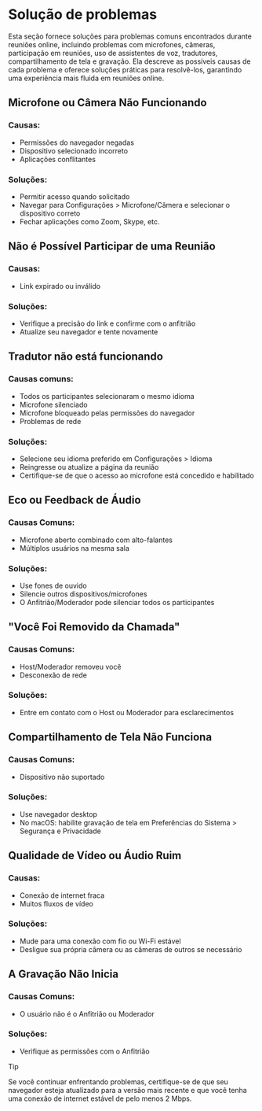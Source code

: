 # Solução de problemas

Esta seção fornece soluções para problemas comuns encontrados durante reuniões online, incluindo problemas com microfones, câmeras, participação em reuniões, uso de assistentes de voz, tradutores, compartilhamento de tela e gravação. Ela descreve as possíveis causas de cada problema e oferece soluções práticas para resolvê-los, garantindo uma experiência mais fluida em reuniões online.

## Microfone ou Câmera Não Funcionando

### Causas:

- Permissões do navegador negadas
- Dispositivo selecionado incorreto
- Aplicações conflitantes

### Soluções:

- Permitir acesso quando solicitado
- Navegar para Configurações > Microfone/Câmera e selecionar o dispositivo correto
- Fechar aplicações como Zoom, Skype, etc.

## Não é Possível Participar de uma Reunião

### Causas:

- Link expirado ou inválido

### Soluções:

- Verifique a precisão do link e confirme com o anfitrião
- Atualize seu navegador e tente novamente

## Tradutor não está funcionando

### Causas comuns:

- Todos os participantes selecionaram o mesmo idioma
- Microfone silenciado
- Microfone bloqueado pelas permissões do navegador
- Problemas de rede

### Soluções:

- Selecione seu idioma preferido em Configurações > Idioma
- Reingresse ou atualize a página da reunião
- Certifique-se de que o acesso ao microfone está concedido e habilitado

## Eco ou Feedback de Áudio

### Causas Comuns:

- Microfone aberto combinado com alto-falantes
- Múltiplos usuários na mesma sala

### Soluções:

- Use fones de ouvido
- Silencie outros dispositivos/microfones
- O Anfitrião/Moderador pode silenciar todos os participantes

## "Você Foi Removido da Chamada"

### Causas Comuns:

- Host/Moderador removeu você
- Desconexão de rede

### Soluções:

- Entre em contato com o Host ou Moderador para esclarecimentos

## Compartilhamento de Tela Não Funciona

### Causas Comuns:

- Dispositivo não suportado

### Soluções:

- Use navegador desktop
- No macOS: habilite gravação de tela em Preferências do Sistema > Segurança e Privacidade

## Qualidade de Vídeo ou Áudio Ruim

### Causas:

- Conexão de internet fraca
- Muitos fluxos de vídeo

### Soluções:

- Mude para uma conexão com fio ou Wi-Fi estável
- Desligue sua própria câmera ou as câmeras de outros se necessário

## A Gravação Não Inicia

### Causas Comuns:

- O usuário não é o Anfitrião ou Moderador

### Soluções:

- Verifique as permissões com o Anfitrião

> [!TIP]
> Se você continuar enfrentando problemas, certifique-se de que seu navegador esteja atualizado para a versão mais recente e que você tenha uma conexão de internet estável de pelo menos 2 Mbps.